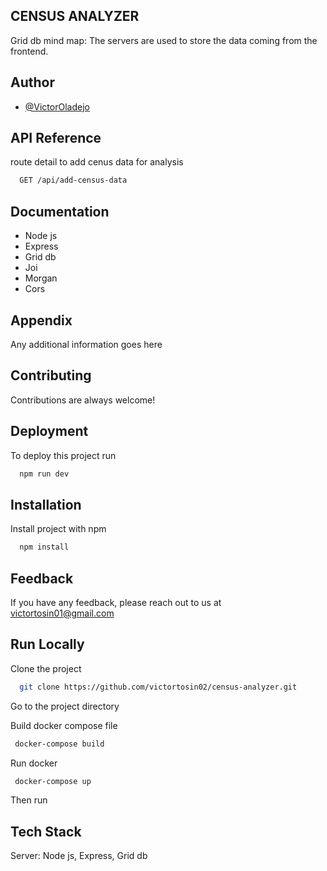 ## CENSUS ANALYZER

Grid db mind map: The servers are used to store the data coming from the frontend.

## Author

- [@VictorOladejo](https://github.com/victortosin02)

## API Reference

route detail to add cenus data for analysis

```bash
  GET /api/add-census-data
```

## Documentation

- Node js
- Express
- Grid db
- Joi
- Morgan
- Cors

## Appendix

Any additional information goes here

## Contributing

Contributions are always welcome!

## Deployment

To deploy this project run

```bash
  npm run dev
```

## Installation

Install project with npm

```bash
  npm install
```

## Feedback

If you have any feedback, please reach out to us at victortosin01@gmail.com

## Run Locally

Clone the project

```bash
  git clone https://github.com/victortosin02/census-analyzer.git
```

Go to the project directory

Build docker compose file

```bash
 docker-compose build
```

Run docker

```bash
 docker-compose up
```

Then run

## Tech Stack

Server: Node js, Express, Grid db
